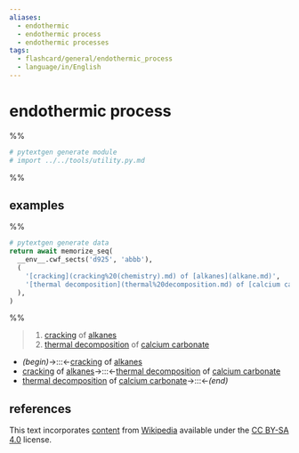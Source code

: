 ```yaml
---
aliases:
  - endothermic
  - endothermic process
  - endothermic processes
tags:
  - flashcard/general/endothermic_process
  - language/in/English
---
```


# endothermic process

%%

```Python
# pytextgen generate module
# import ../../tools/utility.py.md
```

%%

## examples

%%

```Python
# pytextgen generate data
return await memorize_seq(
  __env__.cwf_sects('d925', 'abbb'),
  (
    '[cracking](cracking%20(chemistry).md) of [alkanes](alkane.md)',
    '[thermal decomposition](thermal%20decomposition.md) of [calcium carbonate](calcium%20carbonate.md)'
  ),
)
```

%%

<!--pytextgen generate section="d925"--><!-- The following content is generated at 2023-03-31T14:05:22.404181+08:00. Any edits will be overridden! -->

> 1. [cracking](cracking%20(chemistry).md) of [alkanes](alkane.md)
> 2. [thermal decomposition](thermal%20decomposition.md) of [calcium carbonate](calcium%20carbonate.md)

<!--/pytextgen-->

<!--pytextgen generate section="abbb"--><!-- The following content is generated at 2024-01-04T20:17:51.694623+08:00. Any edits will be overridden! -->

- _(begin)_→:::←[cracking](cracking%20(chemistry).md) of [alkanes](alkane.md) <!--SR:!2024-11-26,410,290!2024-06-12,341,330-->
- [cracking](cracking%20(chemistry).md) of [alkanes](alkane.md)→:::←[thermal decomposition](thermal%20decomposition.md) of [calcium carbonate](calcium%20carbonate.md) <!--SR:!2024-10-07,393,290!2025-12-15,678,310-->
- [thermal decomposition](thermal%20decomposition.md) of [calcium carbonate](calcium%20carbonate.md)→:::←_(end)_ <!--SR:!2027-03-18,1039,330!2027-03-21,1042,330-->

<!--/pytextgen-->

## references

This text incorporates [content](https://en.wikipedia.org/wiki/endothermic_process) from [Wikipedia](Wikipedia.md) available under the [CC BY-SA 4.0](https://creativecommons.org/licenses/by-sa/4.0/) license.
